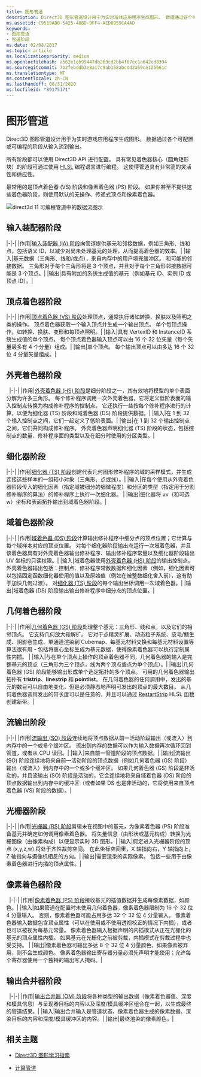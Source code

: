 ```yaml
---
title: 图形管道
description: Direct3D 图形管道设计用于为实时游戏应用程序生成图形。 数据通过各个可配置或可编程的阶段从输入流到输出。
ms.assetid: C9519AD0-5425-48BD-9FF4-AED8959CA4AD
keywords:
- 图形管道
- 管道阶段
ms.date: 02/08/2017
ms.topic: article
ms.localizationpriority: medium
ms.openlocfilehash: a562e1eb99447db263cd2bb4f87ec1a642ed8394
ms.sourcegitcommit: 7b2febddb3e8a17c9ab158abcdd2a59ce126661c
ms.translationtype: MT
ms.contentlocale: zh-CN
ms.lasthandoff: 08/31/2020
ms.locfileid: "89175171"
---
```

# <a name="graphics-pipeline"></a>图形管道


Direct3D 图形管道设计用于为实时游戏应用程序生成图形。 数据通过各个可配置或可编程的阶段从输入流到输出。

所有阶段都可以使用 Direct3D API 进行配置。 具有常见着色器核心（圆角矩形块）的阶段可通过使用 [HLSL](/windows/desktop/direct3dhlsl/dx-graphics-hlsl) 编程语言进行编程。 这使得管道具有非常高的灵活性和适应性。

最常用的是顶点着色器 (VS) 阶段和像素着色器 (PS) 阶段。 如果你甚至不提供这些着色器阶段，则使用默认的无操作、传递式顶点和像素着色器。

![direct3d 11 可编程管道中的数据流图示](images/d3d11-pipeline-stages.jpg)

## <a name="input-assembler-stage"></a>输入装配器阶段

|-|-| |作用|[输入装配器 (IA) 阶段](input-assembler-stage--ia-.md)向管道提供基元和邻接数据，例如三角形、线和点，包括语义 ID，以减少对尚未处理基元的处理，从而提高着色器的效率。| |输入|基元数据（三角形、线和/或点），来自内存中的用户填充缓冲区。 和可能的邻接数据。 三角形对于每个三角形将是 3 个顶点，并且对于每个三角形邻接数据可能是 3 个顶点。| |输出|具有附加的系统生成值的基元（例如基元 ID、实例 ID 或顶点 ID）。|

## <a name="vertex-shader-stage"></a>顶点着色器阶段

|-|-| |作用|[顶点着色器 (VS) 阶段](vertex-shader-stage--vs-.md)处理顶点，通常执行诸如转换、换肤以及照明之类的操作。 顶点着色器获取一个输入顶点并生成一个输出顶点。 单个每顶点操作，如转换、换肤、变形和每顶点照明。| |输入|具有 VertexID 和 InstanceID 系统生成值的单个顶点。 每个顶点着色器输入顶点可以由 16 个 32 位矢量（每个矢量最多有 4 个分量）组成。| |输出|单个顶点。 每个输出顶点可以由多达 16 个 32 位 4 分量矢量组成。|
 
## <a name="hull-shader-stage"></a>外壳着色器阶段
 
|-|-| |作用|[外壳着色器 (HS) 阶段](hull-shader-stage--hs-.md)是细分阶段之一，其有效地将模型的单个表面分解为许多三角形。 每个修补程序调用一次外壳着色器，它将定义低阶表面的输入控制点转换为构成修补程序的控制点。 它还执行一些按每个修补程序进行的计算，以便为细化器 (TS) 阶段和域着色器 (DS) 阶段提供数据。| |输入|在 1 到 32 个输入控制点之间，它们一起定义了低阶表面。| |输出|在 1 到 32 个输出控制点之间，它们共同构成修补程序。 外壳着色器声明细化器 (TS) 阶段的状态，包括控制点的数量、修补程序面的类型以及在细分时使用的分区类型。|

## <a name="tessellator-stage"></a>细化器阶段

|-|-| |作用|[细化器 (TS) 阶段](tessellator-stage--ts-.md)创建代表几何图形修补程序的域的采样模式，并生成连接这些样本的一组较小对象（三角形、点或线）。| |输入|在每个使用从外壳着色器阶段传入的细化因素（指定域被细分的细微程度）和分区的类型（指定用于分割修补程序的算法）的修补程序上执行一次细化器。 | |输出|细化器将 uv（和可选 w）坐标和表面拓扑输出到域着色器阶段。|

## <a name="domain-shader-stage"></a>域着色器阶段

|-|-| |作用|[域着色器 (DS) 阶段](domain-shader-stage--ds-.md)计算输出修补程序中细分点的顶点位置；它计算与每个域样本对应的顶点位置。 对每个细化器阶段输出点运行一次域着色器，并且该着色器具有对外壳着色器输出修补程序、输出修补程序常量以及细化器阶段输出 UV 坐标的只读权限。| |输入|域着色器使用[外壳着色器 (HS) 阶段](hull-shader-stage--hs-.md)的输出控制点。 外壳着色器输出包括：控制点、修补程序常数数据和细化因素（例如，细化因素可以包括固定函数细化器使用的值以及原始值（例如在被整数细化舍入前），这有助于加快几何过渡）。 对[细化器 (TS) 阶段](tessellator-stage--ts-.md)的每个输出坐标调用一次域着色器。| |输出|域着色器 (DS) 阶段输出输出修补程序中细分点的顶点位置。|

## <a name="geometry-shader-stage"></a>几何着色器阶段

|-|-| |作用|[几何着色器 (GS) 阶段](geometry-shader-stage--gs-.md)处理整个基元：三角形、线和点，以及它们的相邻顶点。 它支持几何放大和解扩。 它对于点精灵扩展、动态粒子系统、皮毛/鳍生成、阴影卷生成、单通道渲染到 Cubemap、每基元材料交换和每基元材料设置等算法很有用 - 包括将重心坐标生成为基元数据，使得像素着色器可以执行定制属性内插。 | |输入|与在单个顶点上操作的顶点着色器不同，几何着色器的输入是完整基元的顶点（三角形为三个顶点，线为两个顶点或点为单个顶点）。| |输出|几何着色器 (GS) 阶段能够输出形成单个选定拓扑的多个顶点。 可用的几何着色器输出拓扑有 <strong>tristrip</strong>、<strong>linestrip</strong> 和 <strong>pointlist</strong>。 在几何着色器的任何调用中，发出的基元的数目可以自由地变化，但是必须静态地声明可发出的顶点的最大数目。 从几何着色器调用发出的带长度可以是任意的，并且可以通过 [RestartStrip](/windows/desktop/direct3dhlsl/dx-graphics-hlsl-so-restartstrip) HLSL 函数创建新带。|

## <a name="stream-output-stage"></a>流输出阶段

|-|-| |作用|[流输出 (SO) 阶段](stream-output-stage--so-.md)连续地将顶点数据从前一活动阶段输出（或流入）到内存中的一个或多个缓冲区。 流出到内存的数据可以作为输入数据再次循环回到管道，或者从 CPU 读回。| |输入|来自前一管道阶段的顶点数据。| |输出|流输出 (SO) 阶段连续地将来自前一活动阶段的顶点数据（例如几何着色器 (GS) 阶段）输出（或流入）到内存中的一个或多个缓冲区。 如果几何着色器 (GS) 阶段是非活动的，并且流输出 (SO) 阶段是活动的，它会连续地将来自域着色器 (DS) 阶段的顶点数据输出到内存中的缓冲区（或者如果 DS 也是非活动的，它将使用来自顶点着色器 (VS) 阶段的数据）。|

## <a name="rasterizer-stage"></a>光栅器阶段

|-|-| |作用|[光栅器 (RS) 阶段](rasterizer-stage--rs-.md)剪辑未在视图中的基元，为像素着色器 (PS) 阶段准备基元并确定如何调用像素着色器。 将矢量信息（由形状或基元构成）转换为光栅图像（由像素构成）以便显示实时 3D 图形。| |输入|假定进入光栅器阶段的顶点 (x,y,z,w) 将处于齐性裁剪空间。 在此坐标空间里，X 轴指向右，Y 轴指向上，Z 轴指向与摄像机相反的方向。| |输出|需要渲染的实际像素。 包括一些用于由像素着色器进行内插的顶点属性。|

## <a name="pixel-shader-stage"></a>像素着色器阶段
 
|-|-| |作用|[像素着色器 (PS) 阶段](pixel-shader-stage--ps-.md)接收基元的插值数据并生成每像素数据，如颜色。| |输入|如果管道在配置时未使用几何着色器，像素着色器限制为 16 个 32 位 4 分量输入。 否则，像素着色器可能占用多达 32 个 32 位 4 分量输入。 像素着色器输入数据包含顶点属性（可以在使用或不使用透视校正的情况下内插），或者也可以被视为每基元常量。 像素着色器输入根据声明的内插模式从正在光栅化的基元的顶点属性内插。 如果基元在光栅化之前被剪裁，内插模式在剪裁过程中也受支持。 | |输出|像素着色器可输出多达 8 个 32 位 4 分量颜色，如果像素被弃用，则不会生成颜色。 像素着色器输出寄存器分量必须先声明才能使用；允许每个寄存器使用一个独特的输出写入掩码。|

## <a name="output-merger-stage"></a>输出合并器阶段
 
|-|-| |作用|[输出合并器 (OM) 阶段](output-merger-stage--om-.md)将各种类型的输出数据（像素着色器值、深度和模具信息）与呈现器目标的内容以及深度/模具缓冲区组合在一起，以生成最终的管道结果。| |输入|输出合并输入是管道状态、像素着色器生成的像素数据、渲染目标的内容和深度/模具缓冲区的内容。| |输出|最终渲染的像素颜色。|

## <a name="related-topics"></a>相关主题

- [Direct3D 图形学习指南](index.md)

- [计算管道](compute-pipeline.md)